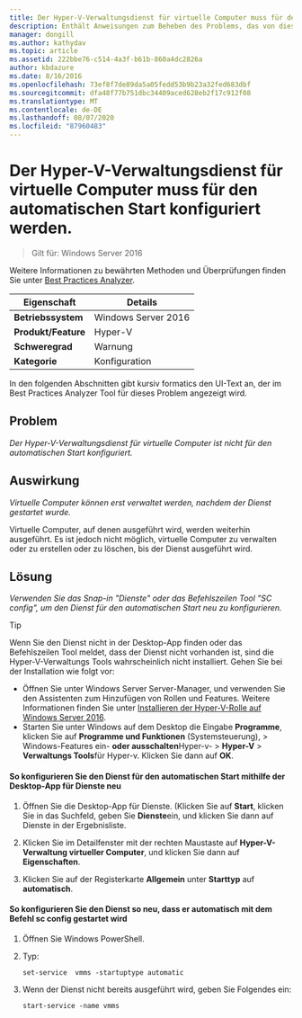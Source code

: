 ```yaml
---
title: Der Hyper-V-Verwaltungsdienst für virtuelle Computer muss für den automatischen Start konfiguriert werden.
description: Enthält Anweisungen zum Beheben des Problems, das von dieser Best Practices Analyzer Regel gemeldet wird.
manager: dongill
ms.author: kathydav
ms.topic: article
ms.assetid: 222bbe76-c514-4a3f-b61b-860a4dc2826a
author: kbdazure
ms.date: 8/16/2016
ms.openlocfilehash: 73ef8f7de89da5a05fedd53b9b23a32fed683dbf
ms.sourcegitcommit: dfa48f77b751dbc34409aced628eb2f17c912f08
ms.translationtype: MT
ms.contentlocale: de-DE
ms.lasthandoff: 08/07/2020
ms.locfileid: "87960483"
---
```

# <a name="the-hyper-v-virtual-machine-management-service-should-be-configured-to-start-automatically"></a>Der Hyper-V-Verwaltungsdienst für virtuelle Computer muss für den automatischen Start konfiguriert werden.

>Gilt für: Windows Server 2016

Weitere Informationen zu bewährten Methoden und Überprüfungen finden Sie unter [Best Practices Analyzer](https://go.microsoft.com/fwlink/?LinkId=122786).

|Eigenschaft|Details|
|-|-|
|**Betriebssystem**|Windows Server 2016|
|**Produkt/Feature**|Hyper-V|
|**Schweregrad**|Warnung|
|**Kategorie**|Konfiguration|

In den folgenden Abschnitten gibt kursiv formatics den UI-Text an, der im Best Practices Analyzer Tool für dieses Problem angezeigt wird.

## <a name="issue"></a>Problem

*Der Hyper-V-Verwaltungsdienst für virtuelle Computer ist nicht für den automatischen Start konfiguriert.*

## <a name="impact"></a>Auswirkung

*Virtuelle Computer können erst verwaltet werden, nachdem der Dienst gestartet wurde.*

Virtuelle Computer, auf denen ausgeführt wird, werden weiterhin ausgeführt. Es ist jedoch nicht möglich, virtuelle Computer zu verwalten oder zu erstellen oder zu löschen, bis der Dienst ausgeführt wird.

## <a name="resolution"></a>Lösung

*Verwenden Sie das Snap-in "Dienste" oder das Befehlszeilen Tool "SC config", um den Dienst für den automatischen Start neu zu konfigurieren.*

> [!TIP]
> Wenn Sie den Dienst nicht in der Desktop-App finden oder das Befehlszeilen Tool meldet, dass der Dienst nicht vorhanden ist, sind die Hyper-V-Verwaltungs Tools wahrscheinlich nicht installiert. Gehen Sie bei der Installation wie folgt vor:
>
> - Öffnen Sie unter Windows Server Server-Manager, und verwenden Sie den Assistenten zum Hinzufügen von Rollen und Features. Weitere Informationen finden Sie unter [Installieren der Hyper-V-Rolle auf Windows Server 2016](../get-started/Install-the-Hyper-V-role-on-Windows-Server.md).
> - Starten Sie unter Windows auf dem Desktop die Eingabe **Programme**, klicken Sie auf **Programme und Funktionen** (Systemsteuerung), > Windows-Features ein- **oder ausschalten**Hyper-v-  >  **Hyper-V**  >  **Verwaltungs Tools**für Hyper-v. Klicken Sie dann auf **OK**.

#### <a name="to-reconfigure-the-service-to-start-automatically-using-the-services-desktop-app"></a>So konfigurieren Sie den Dienst für den automatischen Start mithilfe der Desktop-App für Dienste neu

1.  Öffnen Sie die Desktop-App für Dienste. (Klicken Sie auf **Start**, klicken Sie in das Suchfeld, geben Sie **Dienste**ein, und klicken Sie dann auf Dienste in der Ergebnisliste.

2.  Klicken Sie im Detailfenster mit der rechten Maustaste auf **Hyper-V-Verwaltung virtueller Computer**, und klicken Sie dann auf **Eigenschaften**.

3.  Klicken Sie auf der Registerkarte **Allgemein** unter **Starttyp** auf **automatisch**.

#### <a name="to-reconfigure-the-service-to-start-automatically-using-the-sc-config-command"></a>So konfigurieren Sie den Dienst so neu, dass er automatisch mit dem Befehl sc config gestartet wird

1.  Öffnen Sie Windows PowerShell.

2.  Typ:

    ```
    set-service  vmms -startuptype automatic
    ```

3.  Wenn der Dienst nicht bereits ausgeführt wird, geben Sie Folgendes ein:

    ```
    start-service -name vmms
    ```



